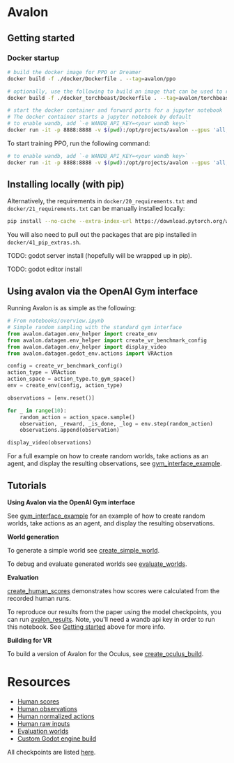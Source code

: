 
# Avalon


## Getting started

### Docker startup


```bash
# build the docker image for PPO or Dreamer
docker build -f ./docker/Dockerfile . --tag=avalon/ppo

# optionally, use the following to build an image that can be used to run Impala using torchbeast (https://github.com/facebookresearch/torchbeast)
docker build -f ./docker_torchbeast/Dockerfile . --tag=avalon/torchbeast

# start the docker container and forward ports for a jupyter notebook
# The docker container starts a jupyter notebook by default
# to enable wandb, add `-e WANDB_API_KEY=<your wandb key>`
docker run -it -p 8888:8888 -v $(pwd):/opt/projects/avalon --gpus 'all,"capabilities=compute,utility,graphics"' avalon/ppo
```

To start training PPO, run the following command:

```bash
# to enable wandb, add `-e WANDB_API_KEY=<your wandb key>`
docker run -it -p 8888:8888 -v $(pwd):/opt/projects/avalon --gpus 'all,"capabilities=compute,utility,graphics"' avalon/ppo ./scripts/ppo.sh
```

## Installing locally (with pip)

Alternatively, the requirements in `docker/20_requirements.txt` and `docker/21_requirements.txt` can be manually installed locally:
```sh
pip install --no-cache --extra-index-url https://download.pytorch.org/whl/cu113 -r 20_requirements.txt -r 21_requirements.txt
```
You will also need to pull out the packages that are pip installed in `docker/41_pip_extras.sh`.

TODO: godot server install (hopefully will be wrapped up in pip).

TODO: godot editor install

## Using avalon via the OpenAI Gym interface

Running Avalon is as simple as the following:

```python
# From notebooks/overview.ipynb
# Simple random sampling with the standard gym interface
from avalon.datagen.env_helper import create_env
from avalon.datagen.env_helper import create_vr_benchmark_config
from avalon.datagen.env_helper import display_video
from avalon.datagen.godot_env.actions import VRAction

config = create_vr_benchmark_config()
action_type = VRAction
action_space = action_type.to_gym_space()
env = create_env(config, action_type)

observations = [env.reset()]

for _ in range(10):
    random_action = action_space.sample()
    observation, _reward, _is_done, _log = env.step(random_action)
    observations.append(observation)

display_video(observations)
```

For a full example on how to create random worlds, take actions as an agent, and display the resulting observations, see [gym_interface_example](./notebooks/gym_interface_example.sync.ipynb).

## Tutorials

**Using Avalon via the OpenAI Gym interface**

See [gym_interface_example](./notebooks/gym_interface_example.sync.ipynb) for an example of how to create random worlds, 
take actions as an agent, and display the resulting observations.

**World generation**

To generate a simple world see [create_simple_world](./notebooks/create_simple_world.sync.ipynb). 

To debug and evaluate generated worlds see [evaluate_worlds](./notebooks/evaluate_worlds.sync.ipynb).

**Evaluation**

[create_human_scores](./notebooks/create_human_scores.sync.ipynb) demonstrates how scores were calculated from the recorded
human runs. 

To reproduce our results from the paper using the model checkpoints, you can run [avalon_results](./notebooks/avalon_results.sync.ipynb). 
Note, you'll need a wandb api key in order to run this notebook. See [Getting started](#getting-started) above for more info.

**Building for VR**

To build a version of Avalon for the Oculus, see [create_oculus_build](./notebooks/create_oculus_build.sync.ipynb).

# Resources

* [Human scores](https://avalon-benchmark.s3.us-west-2.amazonaws.com/avalon__human_scores__935781fe-267d-4dcd-9698-714cc891e985.json)
* [Human observations](https://avalon-benchmark.s3.us-west-2.amazonaws.com/avalon__all_observations__935781fe-267d-4dcd-9698-714cc891e985.tar.gz)
* [Human normalized actions](https://avalon-benchmark.s3.us-west-2.amazonaws.com/avalon__all_actions__935781fe-267d-4dcd-9698-714cc891e985.tar.gz)
* [Human raw inputs](https://avalon-benchmark.s3.us-west-2.amazonaws.com/avalon__all_human_inputs__935781fe-267d-4dcd-9698-714cc891e985.tar.gz)
* [Evaluation worlds](https://avalon-benchmark.s3.us-west-2.amazonaws.com/avalon_worlds__2f788115-ea32-4041-8cae-6e7cd33091b7.tar.gz)
* [Custom Godot engine build](https://github.com/Avalon-Benchmark/godot/releases/)

All checkpoints are listed [here](./docs/checkpoints.md).
